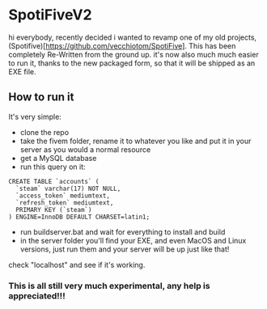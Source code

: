 # SpotiFiveV2

hi everybody, recently decided i wanted to revamp one of my old projects, (Spotifive)[https://github.com/vecchiotom/SpotiFive]. This has been completely Re-Written from the ground up. it's now also much much easier to run it, thanks to the new packaged form, so that it will be shipped as an EXE file.

## How to run it

It's very simple:

* clone the repo
* take the fivem folder, rename it to whatever you like and put it in your server as you would a normal resource
* get a MySQL database
* run this query on it:

```mysql
CREATE TABLE `accounts` (
  `steam` varchar(17) NOT NULL,
  `access_token` mediumtext,
  `refresh_token` mediumtext,
  PRIMARY KEY (`steam`)
) ENGINE=InnoDB DEFAULT CHARSET=latin1;

```

* run buildserver.bat and wait for everything to install and build
* in the server folder you'll find your EXE, and even MacOS and Linux versions, just run them and your server will be up just like that!

check "localhost" and see if it's working.

### This is all still very much experimental, any help is appreciated!!!